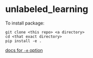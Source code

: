 # unlabeled_learning

To install package:

```
git clone <this repo> <a directory>
cd <that exact directory>
pip install -e .
```

[docs for `-e` option](https://pip.pypa.io/en/stable/reference/pip_install/#install-editable)
